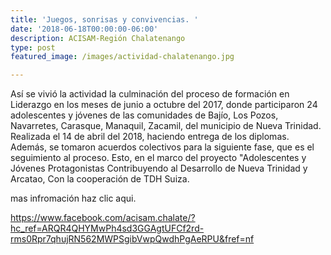 ```yaml
---
title: 'Juegos, sonrisas y convivencias. '
date: '2018-06-18T00:00:00-06:00'
description: ACISAM-Región Chalatenango
type: post
featured_image: /images/actividad-chalatenango.jpg

---
```

Así se vivió la actividad la culminación del proceso de formación en Liderazgo en los meses de junio a octubre del 2017, donde participaron 24 adolescentes y jóvenes de las comunidades de Bajío, Los Pozos, Navarretes, Carasque, Manaquil, Zacamil, del municipio de Nueva Trinidad. Realizada el 14 de abril del 2018, haciendo entrega de los diplomas.  Además, se tomaron acuerdos colectivos para la siguiente fase, que es el seguimiento al proceso. Esto, en el marco del proyecto "Adolescentes y Jóvenes Protagonistas Contribuyendo al Desarrollo de Nueva Trinidad y Arcatao, Con la cooperación de TDH Suiza.

mas infromación haz clic aqui. 

<https://www.facebook.com/acisam.chalate/?hc_ref=ARQR4QHYMwPh4sd3GGAgtUFCf2rd-rms0Rpr7qhujRN562MWPSgibVwpQwdhPgAeRPU&fref=nf>
